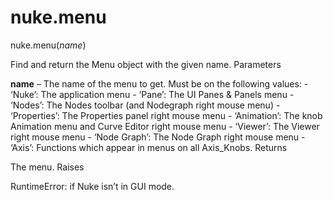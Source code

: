 # nuke.menu
nuke.menu(_name_)

Find and return the Menu object with the given name.
Parameters

**name** – The name of the menu to get. Must be on the following values: \- ‘Nuke’: The application menu \- ‘Pane’: The UI Panes & Panels menu \- ‘Nodes’: The Nodes toolbar (and Nodegraph right mouse menu) \- ‘Properties’: The Properties panel right mouse menu \- ‘Animation’: The knob Animation menu and Curve Editor right mouse menu \- ‘Viewer’: The Viewer right mouse menu \- ‘Node Graph’: The Node Graph right mouse menu \- ‘Axis’: Functions which appear in menus on all Axis_Knobs.
Returns

The menu.
Raises

RuntimeError: if Nuke isn’t in GUI mode.